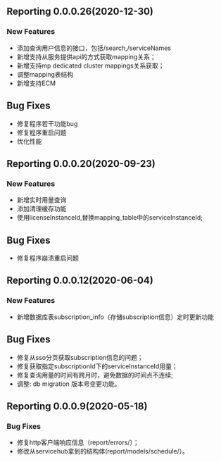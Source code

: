 ## Reporting 0.0.0.26(2020-12-30)
### New Features
 * 添加查询用户信息的接口，包括/search,/serviceNames
 * 新增支持从服务提供api的方式获取mapping关系；
 * 新增支持mp dedicated cluster mappings关系获取；
 * 调整mapping表结构
 * 新增支持ECM
## Bug Fixes
 * 修复程序若干功能bug
 * 修复程序重启问题
 * 优化性能
 

## Reporting 0.0.0.20(2020-09-23)
### New Features
 * 新增实时用量查询
 * 添加清理缓存功能
 * 使用licenseInstanceId,替换mapping_table中的serviceInstanceId;
## Bug Fixes
 * 修复程序崩溃重启问题


## Reporting 0.0.0.12(2020-06-04)
### New Features

 * 新增数据库表subscription_info（存储subscription信息）定时更新功能

## Bug Fixes

 *  修复从sso分页获取subscription信息的问题；
 *  修复获取指定subscriptionId下的serviceInstanceId用量；
 *  修复查询用量的时间有跨月时，避免数据的时间点不连续;
 *  调整: db migration 版本号变更功能。

## Reporting  0.0.0.9(2020-05-18)

### Bug Fixes
 * 修复http客户端响应信息（report/errors/）；
* 修改从servicehub拿到的结构体(report/models/schedule/）。

